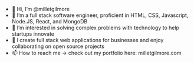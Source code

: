- 👋 Hi, I’m @milletgilmore
- 🌱 I’m a full stack software engineer, proficient in HTML, CSS, Javascript, Node.JS, React, and MongoDB
- 👀 I’m interested in solving complex problems with technology to help startups innovate
- 💞️ I create full stack web applications for businesses and enjoy collaborating on open source projects
- 📫 How to reach me -> check out my portfolio here: milletgilmore.com

<!---
milletgilmore/milletgilmore is a ✨ special ✨ repository because its `README.md` (this file) appears on your GitHub profile.
You can click the Preview link to take a look at your changes.
--->
